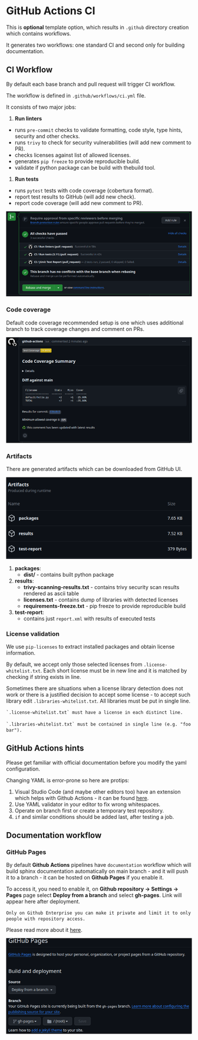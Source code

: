 # GitHub Actions CI

This is **optional** template option, which results in `.github` directory creation which contains workflows.

It generates two workflows: one standard CI and second only for building documentation.

## CI Workflow

By default each base branch and pull request will trigger CI workflow.

The workflow is defined in `.github/workflows/ci.yml` file.

It consists of two major jobs:
1. **Run linters**
  - runs `pre-commit` checks to validate formatting, code style, type hints, security and other checks.
  - runs `trivy` to check for security vulnerabilities (will add new comment to PR).
  - checks licenses against list of allowed licenses.
  - generates `pip freeze` to provide reproducible build.
  - validate if python package can be build with thebuild tool.
1. **Run tests**
  - runs `pytest` tests with code coverage (cobertura format).
  - report test results to GitHub (will add new check).
  - report code coverage  (will add new comment to PR).

![Main CI workflow](../_static/gh.png)

### Code coverage

Default code coverage recommended setup is one which uses additional branch to track coverage changes and comment on PRs.

![Code coverage comment preview](../_static/gh_coverage.png)

### Artifacts

There are generated artifacts which can be downloaded from GitHub UI.

![Github artifacts](../_static/gh_artifacts.png)


1. **packages**:
    - **dist/** - contains built python package
1. **results**:
    - **trivy-scanning-results.txt** - contains trivy security scan results rendered as ascii table
    - **licenses.txt** - contains dump of libraries with detected licenses
    - **requirements-freeze.txt** - pip freeze to provide reproducible build
1. **test-report**:
    - contains just `report.xml` with results of executed tests

### License validation

We use `pip-licenses` to extract installed packages and obtain license information.

By default, we accept only those selected licenses from `.license-whitelist.txt`. 
Each short license must be in new line and it is matched by checking if string exists in line.

Sometimes there are situations when a license library detection does not work or there is a justified decision
to accept some license - to accept such library edit `.libraries-whitelist.txt`.
All libraries must be put in single line.

```{warning}
`.license-whitelist.txt` must have a license in each distinct line.

`.libraries-whitelist.txt` must be contained in single line (e.g. "foo bar").
```

## GitHub Actions hints

Please get familiar with official documentation before you modify the yaml configuration.

Changing YAML is error-prone so here are protips:

1. Visual Studio Code (and maybe other editors too) have an extension which helps with Github Actions - it can be found [here](https://marketplace.visualstudio.com/items?itemName=cschleiden.vscode-github-actions).
1. Use YAML validator in your editor to fix wrong whitespaces.
1. Operate on branch first or create a temporary test repository.
1. `if` and similar conditions should be added last, after testing a job.

## Documentation workflow

### GitHub Pages

By default **Github Actions** pipelines have `documentation` workflow which will build sphinx documentation automatically on main branch - and it will push it to a branch - it can be hosted on **Github Pages** if you enable it.

To access it, you need to enable it, on **Github repository -> Settings -> Pages** page select **Deploy from a branch** and select **gh-pages**. Link will appear here after deployment.

```{warning}
Only on Github Enterprise you can make it private and limit it to only people with repository access.
```

Please read more about it [here](https://docs.github.com/en/pages/quickstart).

![Github Pages setup for hosting documentation](../_static/gh_pages.png)